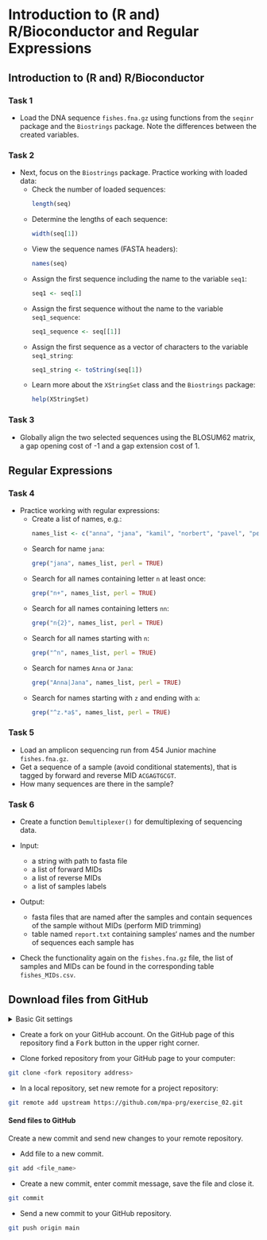 # Introduction to (R and) R/Bioconductor and Regular Expressions

## Introduction to (R and) R/Bioconductor
### Task 1
* Load the DNA sequence `fishes.fna.gz` using functions from the `seqinr` package and the `Biostrings` package.
Note the differences between the created variables.

### Task 2
* Next, focus on the `Biostrings` package. Practice working with loaded data:
    * Check the number of loaded sequences:
        ```R
        length(seq)
        ```
    * Determine the lengths of each sequence:
        ```R
        width(seq[1])
        ```
    * View the sequence names (FASTA headers):
        ```R
        names(seq)
        ```
    * Assign the first sequence including the name to the variable `seq1`:
        ```R
        seq1 <- seq[1]
        ```
    * Assign the first sequence without the name to the variable `seq1_sequence`:
        ```R
        seq1_sequence <- seq[[1]]
        ```
    * Assign the first sequence as a vector of characters to the variable `seq1_string`:
        ```R
        seq1_string <- toString(seq[1])
        ```
    * Learn more about the `XStringSet` class and the `Biostrings` package:
        ```R
        help(XStringSet)
        ```

### Task 3
 * Globally align the two selected sequences using the BLOSUM62 matrix, a gap opening cost of -1 and a gap extension cost of 1.

## Regular Expressions
### Task 4
* Practice working with regular expressions:
    * Create a list of names, e.g.:
        ```R
        names_list <- c("anna", "jana", "kamil", "norbert", "pavel", "petr", "stanislav", "zuzana")
        ```
    * Search for name `jana`:
        ```R
        grep("jana", names_list, perl = TRUE)
        ```
    * Search for all names containing letter `n` at least once:
        ```R
        grep("n+", names_list, perl = TRUE)
        ```
    * Search for all names containing letters `nn`:
        ```R
        grep("n{2}", names_list, perl = TRUE)
        ```
    * Search for all names starting with `n`:
        ```R
        grep("^n", names_list, perl = TRUE)
        ```
    * Search for names `Anna` or `Jana`:
        ```R
        grep("Anna|Jana", names_list, perl = TRUE)
        ```
    * Search for names starting with `z` and ending with `a`:
        ```R
        grep("^z.*a$", names_list, perl = TRUE)
        ```

### Task 5
* Load an amplicon sequencing run from 454 Junior machine `fishes.fna.gz`.
* Get a sequence of a sample (avoid conditional statements), that is tagged by forward and reverse MID `ACGAGTGCGT`.
* How many sequences are there in the sample?

### Task 6
* Create a function `Demultiplexer()` for demultiplexing of sequencing data.

* Input:
    * a string with path to fasta file
    * a list of forward MIDs
    * a list of reverse MIDs
    * a list of samples labels

* Output:
    * fasta files that are named after the samples and contain sequences of the sample without MIDs (perform MID trimming)
    * table named `report.txt` containing samples‘ names and  the number of sequences each sample has

* Check the functionality again on the `fishes.fna.gz` file, the list of samples and MIDs can be found in the corresponding table `fishes_MIDs.csv`.


## Download files from GitHub
<details>
<summary>Basic Git settings</summary>

>* Configure the Git editor
>    ```bash
>    git config --global core.editor notepad
>    ```
>* Configure your name and email address
>    ```bash
>    git config --global user.name "Zuzana Nova"
>    git config --global user.email z.nova@vut.cz
>    ```
>* Check current settings
>    ```bash
>    git config --global --list
>    ```
>
</details>

* Create a fork on your GitHub account.
  On the GitHub page of this repository find a <kbd>Fork</kbd> button in the upper right corner.

* Clone forked repository from your GitHub page to your computer:
```bash
git clone <fork repository address>
```
* In a local repository, set new remote for a project repository:
```bash
git remote add upstream https://github.com/mpa-prg/exercise_02.git
```

#### Send files to GitHub
Create a new commit and send new changes to your remote repository.
* Add file to a new commit.
```bash
git add <file_name>
```
* Create a new commit, enter commit message, save the file and close it.
```bash
git commit
```
* Send a new commit to your GitHub repository.
```bash
git push origin main
```
